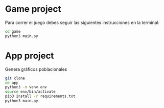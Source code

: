 # Game project

Para correr el juego debes seguir las siguientes instrucciones en la terminal:

``` sh
cd game
python3 main.py
```

# App project

Genera gráficos poblacionales
``` sh
git clone
cd app
python3 -m venv env
source env/bin/activate
pip3 install -r requirements.txt
python3 main.py
```